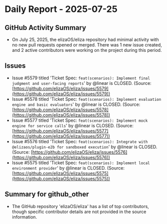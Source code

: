 # Daily Report - 2025-07-25

## GitHub Activity Summary
- On July 25, 2025, the elizaOS/eliza repository had minimal activity with no new pull requests opened or merged. There was 1 new issue created, and 2 active contributors were working on the project during this period.

## Issues
- Issue #5579 titled 'Ticket Spec: `feat(scenarios): Implement final judgment and user-facing reports`' by @linear is CLOSED. (Source: [https://github.com/elizaOS/eliza/issues/5579](https://github.com/elizaOS/eliza/issues/5579))
- Issue #5578 titled 'Ticket Spec: `feat(scenarios): Implement evaluation engine and basic evaluators`' by @linear is CLOSED. (Source: [https://github.com/elizaOS/eliza/issues/5578](https://github.com/elizaOS/eliza/issues/5578))
- Issue #5577 titled 'Ticket Spec: `feat(scenarios): Implement mock engine for service calls`' by @linear is CLOSED. (Source: [https://github.com/elizaOS/eliza/issues/5577](https://github.com/elizaOS/eliza/issues/5577))
- Issue #5576 titled 'Ticket Spec: `feat(scenarios): Integrate with @elizaos/plugin-e2b for sandboxed execution`' by @linear is CLOSED. (Source: [https://github.com/elizaOS/eliza/issues/5576](https://github.com/elizaOS/eliza/issues/5576))
- Issue #5575 titled 'Ticket Spec: `feat(scenarios): Implement local environment provider`' by @linear is CLOSED. (Source: [https://github.com/elizaOS/eliza/issues/5575](https://github.com/elizaOS/eliza/issues/5575))

## Summary for github_other
- The GitHub repository 'elizaOS/eliza' has a list of top contributors, though specific contributor details are not provided in the source information.